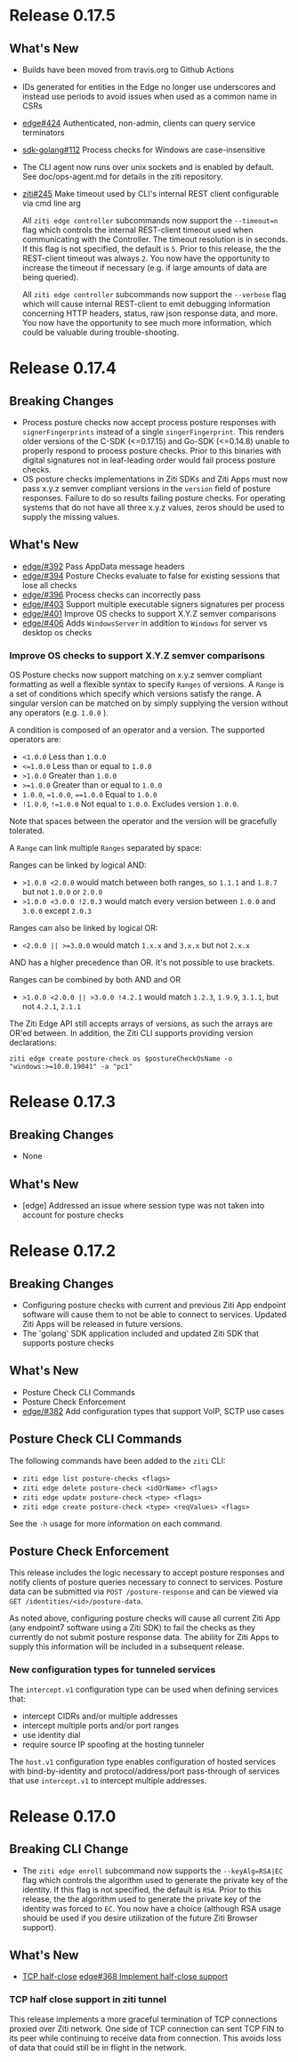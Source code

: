 # Release 0.17.5

## What's New

* Builds have been moved from travis.org to Github Actions
* IDs generated for entities in the Edge no longer use underscores and instead use periods to avoid
  issues when used as a common name in CSRs
* [edge#424](https://github.com/openziti/edge/issues/424) Authenticated, non-admin, clients can
  query service terminators
* [sdk-golang#112](https://ztna-core/sdk-golang/issues/112) Process checks for Windows are
  case-insensitive
* The CLI agent now runs over unix sockets and is enabled by default. See doc/ops-agent.md for
  details in the ziti repository.
* [ziti#245](https://ztna-core/ztna/issues/245) Make timeout used by CLI's internal REST
  client configurable via cmd line arg

  All `ziti edge controller` subcommands now support the `--timeout=n` flag which controls the
  internal REST-client timeout used when communicating with the Controller. The timeout resolution
  is in seconds. If this flag is not specified, the default is `5`. Prior to this release, the the
  REST-client timeout was always `2`. You now have the opportunity to increase the timeout if
  necessary (e.g. if large amounts of data are being queried).

  All `ziti edge controller` subcommands now support the `--verbose` flag which will cause internal
  REST-client to emit debugging information concerning HTTP headers, status, raw json response data,
  and more. You now have the opportunity to see much more information, which could be valuable
  during trouble-shooting.

# Release 0.17.4

## Breaking Changes

* Process posture checks now accept process posture responses with `signerFingerprints` instead of a
  single
  `singerFingerprint`. This renders older versions of the C-SDK (<=0.17.15) and Go-SDK (<=0.14.8)
  unable to properly respond to process posture checks. Prior to this binaries with digital
  signatures not in leaf-leading order would fail process posture checks.
* OS posture checks implementations in Ziti SDKs and Ziti Apps must now pass x.y.z semver compliant
  versions in the `version` field of posture responses. Failure to do so results failing posture
  checks. For operating systems that do not have all three x.y.z values, zeros should be used to
  supply the missing values.

## What's New

* [edge/#392](https://github.com/openziti/edge/issues/392) Pass AppData message headers
* [edge/#394](https://github.com/openziti/edge/issues/394) Posture Checks evaluate to false for
  existing sessions that lose all checks
* [edge/#396](https://github.com/openziti/edge/issues/396) Process checks can incorrectly pass
* [edge/#403](https://github.com/openziti/edge/issues/403) Support multiple executable signers
  signatures per process
* [edge/#401](https://github.com/openziti/edge/issues/401) Improve OS checks to support X.Y.Z semver
  comparisons
* [edge/#406](https://github.com/openziti/edge/issues/406) Adds `WindowsServer` in addition
  to `Windows` for server vs desktop os checks

### Improve OS checks to support X.Y.Z semver comparisons

OS Posture checks now support matching on x.y.z semver compliant formatting as well a flexible
syntax to specify `Ranges` of versions. A `Range` is a set of conditions which specify which
versions satisfy the range. A singular version can be matched on by simply supplying the version
without any operators (e.g. `1.0.0` ).

A condition is composed of an operator and a version. The supported operators are:

- `<1.0.0` Less than `1.0.0`
- `<=1.0.0` Less than or equal to `1.0.0`
- `>1.0.0` Greater than `1.0.0`
- `>=1.0.0` Greater than or equal to `1.0.0`
- `1.0.0`, `=1.0.0`, `==1.0.0` Equal to `1.0.0`
- `!1.0.0`, `!=1.0.0` Not equal to `1.0.0`. Excludes version `1.0.0`.

Note that spaces between the operator and the version will be gracefully tolerated.

A `Range` can link multiple `Ranges` separated by space:

Ranges can be linked by logical AND:

- `>1.0.0 <2.0.0` would match between both ranges, so `1.1.1` and `1.8.7` but not `1.0.0` or `2.0.0`
- `>1.0.0 <3.0.0 !2.0.3` would match every version between `1.0.0` and `3.0.0` except `2.0.3`

Ranges can also be linked by logical OR:

- `<2.0.0 || >=3.0.0` would match `1.x.x` and `3.x.x` but not `2.x.x`

AND has a higher precedence than OR. It's not possible to use brackets.

Ranges can be combined by both AND and OR

- `>1.0.0 <2.0.0 || >3.0.0 !4.2.1` would match `1.2.3`, `1.9.9`, `3.1.1`, but not `4.2.1`, `2.1.1`

The Ziti Edge API still accepts arrays of versions, as such the arrays are OR'ed between. In
addition, the Ziti CLI supports providing version declarations:

```
ziti edge create posture-check os $postureCheckOsName -o "windows:>=10.0.19041" -a "pc1"
```

# Release 0.17.3

## Breaking Changes

* None

## What's New

* [edge] Addressed an issue where session type was not taken into account for posture checks

# Release 0.17.2

## Breaking Changes

* Configuring posture checks with current and previous Ziti App endpoint software will cause them to
  not be able to connect to services. Updated Ziti Apps will be released in future versions.
* The 'golang' SDK application included and updated Ziti SDK that supports posture checks

## What's New

* Posture Check CLI Commands
* Posture Check Enforcement
* [edge/#382](https://github.com/openziti/edge/issues/382) Add configuration types that support
  VoIP, SCTP use cases

## Posture Check CLI Commands

The following commands have been added to the `ziti` CLI:

* `ziti edge list posture-checks <flags>`
* `ziti edge delete posture-check <idOrName> <flags>`
* `ziti edge update posture-check <type> <flags>`
* `ziti edge create posture-check <type> <reqValues> <flags>`

See the `-h` usage for more information on each command.

## Posture Check Enforcement

This release includes the logic necessary to accept posture responses and notify clients of posture
queries necessary to connect to services. Posture data can be submitted via `POST /posture-response`
and can be viewed via `GET /identities/<id>/posture-data`.

As noted above, configuring posture checks will cause all current Ziti App (any endpoint7 software
using a Ziti SDK) to fail the checks as they currently do not submit posture response data. The
ability for Ziti Apps to supply this information will be included in a subsequent release.

### New configuration types for tunneled services

The `intercept.v1` configuration type can be used when defining services that:

* intercept CIDRs and/or multiple addresses
* intercept multiple ports and/or port ranges
* use identity dial
* require source IP spoofing at the hosting tunneler

The `host.v1` configuration type enables configuration of hosted services with bind-by-identity and
protocol/address/port pass-through of services that use `intercept.v1` to intercept multiple
addresses.

# Release 0.17.0

## Breaking CLI Change

* The `ziti edge enroll` subcommand now supports the `--keyAlg=RSA|EC` flag which controls the
  algorithm used to generate the private key of the identity. If this flag is not specified, the
  default is `RSA`. Prior to this release, the the algorithm used to generate the private key of the
  identity was forced to `EC`. You now have a choice (although RSA usage should be used if you
  desire utilization of the future Ziti Browser support).

## What's New

* [TCP half-close](#tcp-half-close-support-in-ziti-tunnel) [edge#368 Implement half-close support](https://github.com/openziti/edge/issues/368)

### TCP half close support in ziti tunnel

This release implements a more graceful termination of TCP connections proxied over Ziti network.
One side of TCP connection can sent TCP FIN to its peer while continuing to receive data from
connection. This avoids loss of data that could still be in flight in the network.
